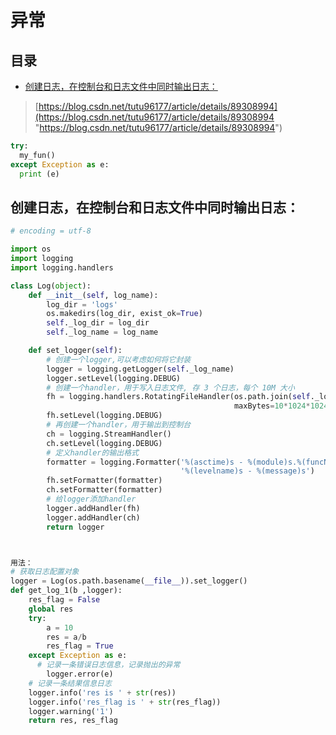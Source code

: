 # 异常

## 目录

-   [创建日志，在控制台和日志文件中同时输出日志：](#创建日志在控制台和日志文件中同时输出日志)

> [https://blog.csdn.net/tutu96177/article/details/89308994](https://blog.csdn.net/tutu96177/article/details/89308994 "https://blog.csdn.net/tutu96177/article/details/89308994")

```python
try:
  my_fun()
except Exception as e:
  print (e)
```

## 创建日志，在控制台和日志文件中同时输出日志：

```python
# encoding = utf-8

import os
import logging
import logging.handlers

class Log(object):
    def __init__(self, log_name):
        log_dir = 'logs'
        os.makedirs(log_dir, exist_ok=True)
        self._log_dir = log_dir
        self._log_name = log_name

    def set_logger(self):
        # 创建一个logger,可以考虑如何将它封装
        logger = logging.getLogger(self._log_name)
        logger.setLevel(logging.DEBUG)
        # 创建一个handler，用于写入日志文件, 存 3 个日志，每个 10M 大小
        fh = logging.handlers.RotatingFileHandler(os.path.join(self._log_dir, self._log_name + '.log'),
                                                  maxBytes=10*1024*1024, backupCount=3)
        fh.setLevel(logging.DEBUG)
        # 再创建一个handler，用于输出到控制台
        ch = logging.StreamHandler()
        ch.setLevel(logging.DEBUG)
        # 定义handler的输出格式
        formatter = logging.Formatter('%(asctime)s - %(module)s.%(funcName)s.%(lineno)d - '
                                      '%(levelname)s - %(message)s')
        fh.setFormatter(formatter)
        ch.setFormatter(formatter)
        # 给logger添加handler
        logger.addHandler(fh)
        logger.addHandler(ch)
        return logger



用法：
# 获取日志配置对象
logger = Log(os.path.basename(__file__)).set_logger()
def get_log_1(b ,logger):
    res_flag = False
    global res
    try:
        a = 10
        res = a/b
        res_flag = True
    except Exception as e:
      # 记录一条错误日志信息，记录抛出的异常
        logger.error(e)
    # 记录一条结果信息日志
    logger.info('res is ' + str(res))
    logger.info('res_flag is ' + str(res_flag))
    logger.warning('1')
    return res, res_flag

```
